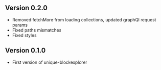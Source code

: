 ## Version 0.2.0

- Removed fetchMore from loading collections, updated graphQl request params
- Fixed paths mismatches
- Fixed styles

## Version 0.1.0

- First version of unique-blockexplorer